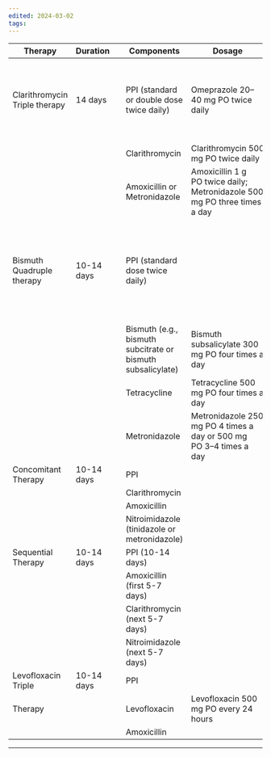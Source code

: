 ```yaml
---
edited: 2024-03-02
tags:
---
```


| Therapy                       | Duration   |     | Components                                                  | Dosage                                                                    | Indication                                                                                                        |
| ----------------------------- | ---------- | --- | ----------------------------------------------------------- | ------------------------------------------------------------------------- | ----------------------------------------------------------------------------------------------------------------- |
| Clarithromycin Triple therapy | 14 days    |     | PPI (standard or double dose twice daily)                   | Omeprazole 20–40 mg PO twice daily                                        | Patients in regions with clarithromycin resistance rate < 15% and no prior macrolide exposure                     |
|                               |            |     | Clarithromycin                                              | Clarithromycin 500 mg PO twice daily                                      |                                                                                                                   |
|                               |            |     | Amoxicillin or Metronidazole                                | Amoxicillin 1 g PO twice daily; Metronidazole 500 mg PO three times a day |                                                                                                                   |
| Bismuth Quadruple therapy     | 10-14 days |     | PPI (standard dose twice daily)                             |                                                                           | Patients in regions with clarithromycin resistance rate > 15%, previous macrolide exposure, or penicillin allergy |
|                               |            |     | Bismuth (e.g., bismuth subcitrate or bismuth subsalicylate) | Bismuth subsalicylate 300 mg PO four times a day                          |                                                                                                                   |
|                               |            |     | Tetracycline                                                | Tetracycline 500 mg PO four times a day                                   |                                                                                                                   |
|                               |            |     | Metronidazole                                               | Metronidazole 250 mg PO 4 times a day or 500 mg PO 3–4 times a day        |                                                                                                                   |
| Concomitant Therapy           | 10-14 days |     | PPI                                                         |                                                                           | Any patients                                                                                                      |
|                               |            |     | Clarithromycin                                              |                                                                           |                                                                                                                   |
|                               |            |     | Amoxicillin                                                 |                                                                           |                                                                                                                   |
|                               |            |     | Nitroimidazole (tinidazole or metronidazole)                |                                                                           |                                                                                                                   |
| Sequential Therapy            | 10-14 days |     | PPI (10-14 days)                                            |                                                                           | Any patients                                                                                                      |
|                               |            |     | Amoxicillin (first 5-7 days)                                |                                                                           |                                                                                                                   |
|                               |            |     | Clarithromycin (next 5-7 days)                              |                                                                           |                                                                                                                   |
|                               |            |     | Nitroimidazole (next 5-7 days)                              |                                                                           |                                                                                                                   |
| Levofloxacin Triple           | 10-14 days |     | PPI                                                         |                                                                           | Any patients                                                                                                      |
| Therapy                       |            |     | Levofloxacin                                                | Levofloxacin 500 mg PO every 24 hours                                     |                                                                                                                   |
|                               |            |     | Amoxicillin                                                 |                                                                           |                                                                                                                   |

---
